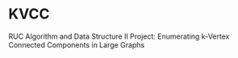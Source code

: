 # KVCC
RUC Algorithm and Data Structure II Project: Enumerating k-Vertex Connected Components in Large Graphs
